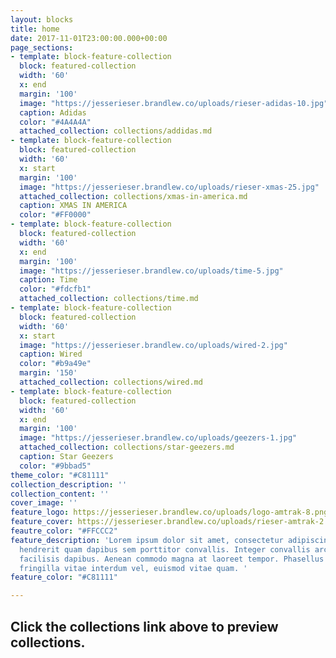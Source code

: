 ```yaml
---
layout: blocks
title: home
date: 2017-11-01T23:00:00.000+00:00
page_sections:
- template: block-feature-collection
  block: featured-collection
  width: '60'
  x: end
  margin: '100'
  image: "https://jesserieser.brandlew.co/uploads/rieser-adidas-10.jpg"
  caption: Adidas
  color: "#4A4A4A"
  attached_collection: collections/addidas.md
- template: block-feature-collection
  block: featured-collection
  width: '60'
  x: start
  margin: '100'
  image: "https://jesserieser.brandlew.co/uploads/rieser-xmas-25.jpg"
  attached_collection: collections/xmas-in-america.md
  caption: XMAS IN AMERICA
  color: "#FF0000"
- template: block-feature-collection
  block: featured-collection
  width: '60'
  x: end
  margin: '100'
  image: "https://jesserieser.brandlew.co/uploads/time-5.jpg"
  caption: Time
  color: "#fdcfb1"
  attached_collection: collections/time.md
- template: block-feature-collection
  block: featured-collection
  width: '60'
  x: start
  image: "https://jesserieser.brandlew.co/uploads/wired-2.jpg"
  caption: Wired
  color: "#b9a49e"
  margin: '150'
  attached_collection: collections/wired.md
- template: block-feature-collection
  block: featured-collection
  width: '60'
  x: end
  margin: '100'
  image: "https://jesserieser.brandlew.co/uploads/geezers-1.jpg"
  attached_collection: collections/star-geezers.md
  caption: Star Geezers
  color: "#9bbad5"
theme_color: "#C81111"
collection_description: ''
collection_content: ''
cover_image: ''
feature_logo: https://jesserieser.brandlew.co/uploads/logo-amtrak-8.png
feature_cover: https://jesserieser.brandlew.co/uploads/rieser-amtrak-2.jpg
feautre_color: "#FFCCC2"
feature_description: 'Lorem ipsum dolor sit amet, consectetur adipiscing elit. Nulla
  hendrerit quam dapibus sem porttitor convallis. Integer convallis arcu non lectus
  facilisis dapibus. Aenean commodo magna at laoreet tempor. Phasellus lorem lorem,
  fringilla vitae interdum vel, euismod vitae quam. '
feature_color: "#C81111"

---
```

## Click the collections link above to preview collections.